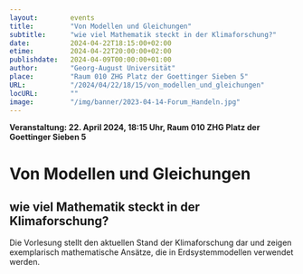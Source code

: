```yaml
---
layout:        events
title:         "Von Modellen und Gleichungen"
subtitle:      "wie viel Mathematik steckt in der Klimaforschung?"
date:          2024-04-22T18:15:00+02:00
etime:         2024-04-22T20:00:00+02:00
publishdate:   2024-04-09T00:00:00+01:00
author:        "Georg-August Universität"
place:         "Raum 010 ZHG Platz der Goettinger Sieben 5"
URL:           "/2024/04/22/18/15/von_modellen_und_gleichungen"
locURL:        ""
image:         "/img/banner/2023-04-14-Forum_Handeln.jpg"
---
```


**Veranstaltung: 22. April 2024, 18:15 Uhr, Raum 010 ZHG Platz der Goettinger Sieben 5**

Von Modellen und Gleichungen
===========

wie viel Mathematik steckt in der Klimaforschung?
-----------
Die Vorlesung stellt den aktuellen Stand der Klimaforschung dar und zeigen exemplarisch mathematische Ansätze, die in Erdsystemmodellen verwendet werden.

